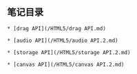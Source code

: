 ## 笔记目录

    * [drag API](/HTML5/drag API.md)
    
    * [audio API](/HTML5/audio API.2.md)
    
    * [storage API](/HTML5/storage API.2.md)
    
    * [canvas API](/HTML5/canvas API.2.md)
